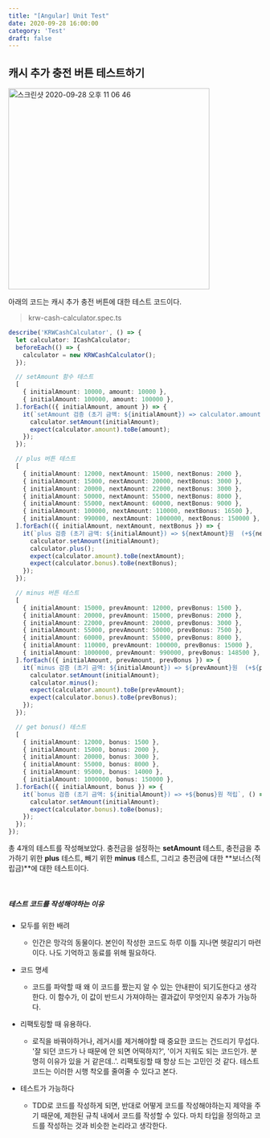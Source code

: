 ```yaml
---
title: "[Angular] Unit Test"
date: 2020-09-28 16:00:00
category: 'Test'
draft: false
---
```


## 캐시 추가 충전 버튼 테스트하기

<img width="400" alt="스크린샷 2020-09-28 오후 11 06 46" src="https://user-images.githubusercontent.com/36187948/94442838-60e6b800-01df-11eb-9814-acdc510e62bd.png">

아래의 코드는 캐시 추가 충전 버튼에 대한 테스트 코드이다.

> krw-cash-calculator.spec.ts

```ts
describe('KRWCashCalculator', () => {
  let calculator: ICashCalculator;
  beforeEach(() => {
    calculator = new KRWCashCalculator();
  });

  // setAmount 함수 테스트
  [
    { initialAmount: 10000, amount: 10000 },
    { initialAmount: 100000, amount: 100000 },
  ].forEach(({ initialAmount, amount }) => {
    it(`setAmount 검증 (초기 금액: ${initialAmount}) => calculator.amount: ${amount}원`, () => {
      calculator.setAmount(initialAmount);
      expect(calculator.amount).toBe(amount);
    });
  });

  // plus 버튼 테스트
  [
    { initialAmount: 12000, nextAmount: 15000, nextBonus: 2000 },
    { initialAmount: 15000, nextAmount: 20000, nextBonus: 3000 },
    { initialAmount: 20000, nextAmount: 22000, nextBonus: 3000 },
    { initialAmount: 50000, nextAmount: 55000, nextBonus: 8000 },
    { initialAmount: 55000, nextAmount: 60000, nextBonus: 9000 },
    { initialAmount: 100000, nextAmount: 110000, nextBonus: 16500 },
    { initialAmount: 990000, nextAmount: 1000000, nextBonus: 150000 },
  ].forEach(({ initialAmount, nextAmount, nextBonus }) => {
    it(`plus 검증 (초기 금액: ${initialAmount}) => ${nextAmount}원  (+${nextBonus}원 적립)`, () => {
      calculator.setAmount(initialAmount);
      calculator.plus();
      expect(calculator.amount).toBe(nextAmount);
      expect(calculator.bonus).toBe(nextBonus);
    });
  });

  // minus 버튼 테스트
  [
    { initialAmount: 15000, prevAmount: 12000, prevBonus: 1500 },
    { initialAmount: 20000, prevAmount: 15000, prevBonus: 2000 },
    { initialAmount: 22000, prevAmount: 20000, prevBonus: 3000 },
    { initialAmount: 55000, prevAmount: 50000, prevBonus: 7500 },
    { initialAmount: 60000, prevAmount: 55000, prevBonus: 8000 },
    { initialAmount: 110000, prevAmount: 100000, prevBonus: 15000 },
    { initialAmount: 1000000, prevAmount: 990000, prevBonus: 148500 },
  ].forEach(({ initialAmount, prevAmount, prevBonus }) => {
    it(`minus 검증 (초기 금액: ${initialAmount}) => ${prevAmount}원  (+${prevBonus}원 적립)`, () => {
      calculator.setAmount(initialAmount);
      calculator.minus();
      expect(calculator.amount).toBe(prevAmount);
      expect(calculator.bonus).toBe(prevBonus);
    });
  });

  // get bonus() 테스트
  [
    { initialAmount: 12000, bonus: 1500 },
    { initialAmount: 15000, bonus: 2000 },
    { initialAmount: 20000, bonus: 3000 },
    { initialAmount: 55000, bonus: 8000 },
    { initialAmount: 95000, bonus: 14000 },
    { initialAmount: 1000000, bonus: 150000 },
  ].forEach(({ initialAmount, bonus }) => {
    it(`bonus 검증 (초기 금액: ${initialAmount}) => +${bonus}원 적립`, () => {
      calculator.setAmount(initialAmount);
      expect(calculator.bonus).toBe(bonus);
    });
  });
});
```

총 4개의 테스트를 작성해보았다. 충전금을 설정하는 **setAmount** 테스트, 충전금을 추가하기 위한 **plus** 테스트, 빼기 위한 **minus** 테스트, 그리고 충전금에 대한 **보너스(적립금)**에 대한 테스트이다. 

<br>

##### 테스트 코드를 작성해야하는 이유

- 모두를 위한 배려
  - 인간은 망각의 동물이다. 본인이 작성한 코드도 하루 이틀 지나면 헷갈리기 마련이다. 나도 기억하고 동료를 위해 필요하다.

- 코드 명세
  - 코드를 파악할 때 왜 이 코드를 짰는지 알 수 있는 안내판이 되기도한다고 생각한다. 이 함수가, 이 값이 반드시 가져야하는 결과값이 무엇인지 유추가 가능하다.
- 리팩토링할 때 유용하다.
  - 로직을 바꿔야하거나, 레거시를 제거해야할 때 중요한 코드는 건드리기 무섭다. '잘 되던 코드가 나 때문에 안 되면 어떡하지?', '이거 지워도 되는 코드인가. 분명히 이유가 있을 거 같은데..'. 리팩토링할 때 항상 드는 고민인 것 같다. 테스트 코드는 이러한 시행 착오를 줄여줄 수 있다고 본다.
- 테스트가 가능하다
  - TDD로 코드를 작성하게 되면, 반대로 어떻게 코드를 작성해야하는지 제약을 주기 때문에, 제한된 규칙 내에서 코드를 작성할 수 있다. 마치 타입을 정의하고 코드를 작성하는 것과 비슷한 논리라고 생각한다.
